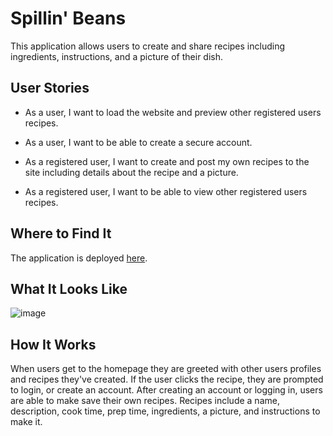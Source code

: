 # Spillin' Beans
This application allows users to create and share recipes including ingredients, instructions, and a picture of their dish.

## User Stories

* As a user, I want to load the website and preview other registered users recipes.

* As a user, I want to be able to create a secure account.

* As a registered user, I want to create and post my own recipes to the site including details about the recipe and a picture.

* As a registered user, I want to be able to view other registered users recipes.

## Where to Find It
The application is deployed [here](http://spillin-beans.herokuapp.com/).

## What It Looks Like
![image](https://cdn.filestackcontent.com/zsHxCKyDQz2UMsTEaw90)


## How It Works
When users get to the homepage they are greeted with other users profiles and recipes they've created. If the user clicks the recipe, they are prompted to login, or create an account. After creating an account or logging in, users are able to make save their own recipes. Recipes include a name, description, cook time, prep time, ingredients, a picture, and instructions to make it.
